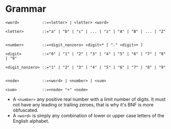 # Grammar
```
<word>          ::=<letter> | <letter> <word>

<letter>        ::="a" | "b" | "c" | ... | "z" | "A" | "B" | ... | "Z"


<number>        ::=<digit_nonzero> <digit>* [ "." <digit>+ ]

<digit>         ::="0" | "1" | "2" | "3" | "4" | "5" | "6" | "7" | "8" | "9"

<digit_nonzero> ::="1" | "2" | "3" | "4" | "5" | "6" | "7" | "8" | "9"


<node>          ::=<word> | <number> | <sum>

<sum>           ::=<node> "+" <node>
```

- A `<number>` any positive real number with a limit number of digits. It must not have any leading or trailing zeroes, that is why it's BNF is more obfuscated.
- A `<word>` is simply any combination of lower or upper case letters of the English alphabet.
